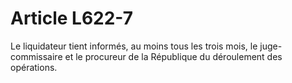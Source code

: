 # Article L622-7

Le liquidateur tient informés, au moins tous les trois mois, le juge-commissaire et le procureur de la République du déroulement des opérations.